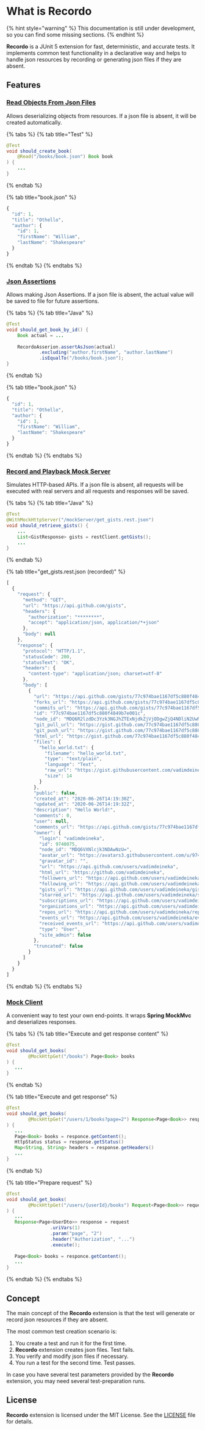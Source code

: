 # What is Recordo

{% hint style="warning" %}
This documentation is still under development, so you can find some missing sections.
{% endhint %}

**Recordo** is a JUnit 5 extension for fast, deterministic, and accurate tests. It implements common test functionality in a declarative way and helps to handle json resources by recording or generating json files if they are absent.

## Features

### [Read Objects From Json Files](features/load-resources.md)

Allows deserializing objects from resources. If a json file is absent, it will be created automatically.

{% tabs %}
{% tab title="Test" %}
```java
@Test
void should_create_book(
    @Read("/books/book.json") Book book
) {
    ...
}
```
{% endtab %}

{% tab title="book.json" %}
```javascript
{
  "id": 1,
  "title": "Othello",
  "author": {
    "id": 1,
    "firstName": "William",
    "lastName": "Shakespeare"
  }
}
```
{% endtab %}
{% endtabs %}

### [Json Assertions](features/assertions.md)

Allows making Json Assertions. If a json file is absent, the actual value will be saved to file for future assertions.

{% tabs %}
{% tab title="Java" %}
```java
@Test
void should_get_book_by_id() {
    Book actual = ...
    
    RecordoAsserion.assertAsJson(actual)
            .excluding("author.firstName", "author.lastName")
            .isEqualTo("/books/book.json");
}
```
{% endtab %}

{% tab title="book.json" %}
```javascript
{
  "id": 1,
  "title": "Othello",
  "author": {
    "id": 1,
    "firstName": "William",
    "lastName": "Shakespeare"
  }
}
```
{% endtab %}
{% endtabs %}

### [Record and Playback Mock Server](features/record-and-playback-rest-requests.md)

Simulates HTTP-based APIs. If a json file is absent, all requests will be executed with real servers and all requests and responses will be saved.

{% tabs %}
{% tab title="Java" %}
```java
@Test
@WithMockHttpServer("/mockServer/get_gists.rest.json")
void should_retrieve_gists() {
    ...
    List<GistResponse> gists = restClient.getGists();
    ...
}
```
{% endtab %}

{% tab title="get\_gists.rest.json \(recorded\)" %}
```javascript
[
  {
    "request": {
      "method": "GET",
      "url": "https://api.github.com/gists",
      "headers": {
        "authorization": "********",
        "accept": "application/json, application/*+json"
      },
      "body": null
    },
    "response": {
      "protocol": "HTTP/1.1",
      "statusCode": 200,
      "statusText": "OK",
      "headers": {
        "content-type": "application/json; charset=utf-8"
      },
      "body": [
        {
          "url": "https://api.github.com/gists/77c974bae1167df5c880f4849b7e001c",
          "forks_url": "https://api.github.com/gists/77c974bae1167df5c880f4849b7e001c/forks",
          "commits_url": "https://api.github.com/gists/77c974bae1167df5c880f4849b7e001c/commits",
          "id": "77c974bae1167df5c880f4849b7e001c",
          "node_id": "MDQ6R2lzdDc3Yzk3NGJhZTExNjdkZjVjODgwZjQ4NDliN2UwMDFj",
          "git_pull_url": "https://gist.github.com/77c974bae1167df5c880f4849b7e001c.git",
          "git_push_url": "https://gist.github.com/77c974bae1167df5c880f4849b7e001c.git",
          "html_url": "https://gist.github.com/77c974bae1167df5c880f4849b7e001c",
          "files": {
            "hello_world.txt": {
              "filename": "hello_world.txt",
              "type": "text/plain",
              "language": "Text",
              "raw_url": "https://gist.githubusercontent.com/vadimdeineka/77c974bae1167df5c880f4849b7e001c/raw/d66c8d4d32962340839b015b7849e067d0f79479/hello_world.txt",
              "size": 14
            }
          },
          "public": false,
          "created_at": "2020-06-26T14:19:30Z",
          "updated_at": "2020-06-26T14:19:32Z",
          "description": "Hello World!",
          "comments": 0,
          "user": null,
          "comments_url": "https://api.github.com/gists/77c974bae1167df5c880f4849b7e001c/comments",
          "owner": {
            "login": "vadimdeineka",
            "id": 9740075,
            "node_id": "MDQ6VXNlcjk3NDAwNzU=",
            "avatar_url": "https://avatars3.githubusercontent.com/u/9740075?v=4",
            "gravatar_id": "",
            "url": "https://api.github.com/users/vadimdeineka",
            "html_url": "https://github.com/vadimdeineka",
            "followers_url": "https://api.github.com/users/vadimdeineka/followers",
            "following_url": "https://api.github.com/users/vadimdeineka/following{/other_user}",
            "gists_url": "https://api.github.com/users/vadimdeineka/gists{/gist_id}",
            "starred_url": "https://api.github.com/users/vadimdeineka/starred{/owner}{/repo}",
            "subscriptions_url": "https://api.github.com/users/vadimdeineka/subscriptions",
            "organizations_url": "https://api.github.com/users/vadimdeineka/orgs",
            "repos_url": "https://api.github.com/users/vadimdeineka/repos",
            "events_url": "https://api.github.com/users/vadimdeineka/events{/privacy}",
            "received_events_url": "https://api.github.com/users/vadimdeineka/received_events",
            "type": "User",
            "site_admin": false
          },
          "truncated": false
        }
      ]
    }
  }
]
```
{% endtab %}
{% endtabs %}

### [Mock Client](features/web-layer-testing.md)

A convenient way to test your own end-points. It wraps **Spring MockMvc** and deserializes responses.

{% tabs %}
{% tab title="Execute and get response content" %}
```java
@Test
void should_get_books(
        @MockHttpGet("/books") Page<Book> books
) {
   ...
}
```
{% endtab %}

{% tab title="Execute and get response" %}
```java
@Test
void should_get_books(
        @MockHttpGet("/users/1/books?page=2") Response<Page<Book>> response
) {
   ...
   Page<Book> books = responce.getContent();
   HttpStatus status = response.getStatus()
   Map<String, String> headers = response.getHeaders()
   ...
}
```
{% endtab %}

{% tab title="Prepare request" %}
```java
@Test
void should_get_books(
        @MockHttpGet("/users/{userId}/books") Request<Page<Book>> request
) {
   ...
   Response<Page<UserDto>> response = request
                .uriVars(1)
                .param("page", "2")
                .header("Authorization", "...")
                .execute();
                
   Page<Book> books = responce.getContent();
   ...
}
```
{% endtab %}
{% endtabs %}

## Concept

The main concept of the **Recordo** extension is that the test will generate or record json resources if they are absent. 

The most common test creation scenario is:

1. You create a test and run it for the first time.
2. **Recordo** extension creates json files. Test fails.
3. You verify and modify json files if necessary.
4. You run a test for the second time. Test passes.

In case you have several test parameters provided by the **Recordo** extension, you may need several test-preparation runs.

## License

**Recordo** extension is licensed under the MIT License. See the [LICENSE](https://github.com/cariochi/recordo/blob/master/LICENSE) file for details.

